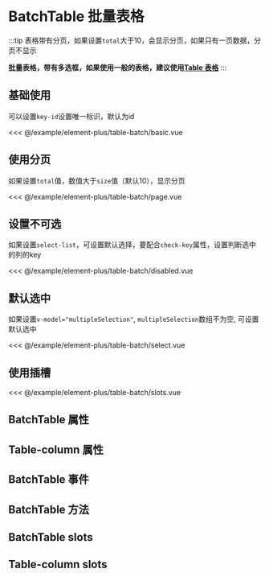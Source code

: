 # BatchTable 批量表格

:::tip
  表格带有分页，如果设置`total`大于10，会显示分页，如果只有一页数据，分页不显示

  **批量表格，带有多选框，如果使用一般的表格，建议使用[Table 表格](table.md)**
:::

## 基础使用

可以设置`key-id`设置唯一标识，默认为id

<demo md src="table-batch/basic">

<<< @/example/element-plus/table-batch/basic.vue
</demo>

## 使用分页

如果设置`total`值，数值大于`size`值（默认10），显示分页

<demo md src="table-batch/page">

<<< @/example/element-plus/table-batch/page.vue
</demo>

## 设置不可选

如果设置`select-list`，可设置默认选择，要配合`check-key`属性，设置判断选中的列的key

<demo md src="table-batch/disabled">

<<< @/example/element-plus/table-batch/disabled.vue
</demo>

## 默认选中

如果设置`v-model="multipleSelection"`, `multipleSelection`数组不为空, 可设置默认选中

<demo md src="table-batch/select">

<<< @/example/element-plus/table-batch/select.vue
</demo>

## 使用插槽

<demo md src="table-batch/slots">

<<< @/example/element-plus/table-batch/slots.vue
</demo>

## BatchTable 属性

<v-table type="attrs" :data="[
  { attr :'table-column', dec: '表格列表', type: 'array', optional: '-', default: '[]' },
  { attr :'table-data', dec: '表格数据', type: 'array', optional: '-', default: '[]' },
  { attr :'modelValue / v-model', dec: '绑定的选中的数据', type: 'number', optional: '-', default: '[]' },
  { attr :'header-cell-style', dec: '表格头部样式', type: 'object', optional: '-', default: `{ background:'#f5f7fa', color:'#909399'}` },
  { attr :'total', dec: '数据的总条数', type: 'number', optional: '-', default: 9 },
  { attr :'v-model:size', dec: '每页显示的条数', type: 'number', optional: '-', default: 10 },
  { attr :'show-size', dec: '是否显示切换页码', type: 'boolean', optional: '-', default: false },
  { attr :'key-id', dec: '唯一标识', type: 'string', optional: '-', default: 'id' },
  { attr :'select-list', dec: '设置选中的数组', type: 'array', optional: '-', default: [] },
  { attr :'check-key', dec: '设置判断选中的列的key', type: 'string', optional: '-', default: 'isSelect' },
]" />

## Table-column  属性

<v-table type="attrs" :data="[
  { attr :'label', dec: '对应列的名字', type: 'string', optional: '-', default: '' },
  { attr :'prop', dec: '对应列的数据', type: 'string', optional: '-', default: '' },
  { attr :'width', dec: '对应列的宽度', type: 'string', optional: '-', default: '' },
  { attr :'minWidth', dec: '对应列的最小宽度', type: 'string', optional: '-', default: '' },
  { attr :'type', dec: '对应列的类型。 如果设置了selection则显示多选框, 如果设置了 expand 则显示为一个可展开的按钮', type: 'string', optional: 'selection / expand', default: '' },
  { attr :'sortable', dec: '对应列是否可以排序', type: 'boolean', optional: '-', default: 'false' },
  { attr :'show-overflow-tooltip', dec: '当内容过长被隐藏时显示 tooltip', type: 'boolean', optional: '-', default: 'true' },
  { attr :'fixed', dec: '列是否固定在左侧`left`或者右侧`right`, true 表示固定在左侧', type: 'string / boolean', optional: 'left / right /true', default: '' },
]" />

## BatchTable 事件

<v-table type="event" :data="[
  { event :'current-change', dec: '当用户切换分页的触发该事件', callback: 'currengPage' },
  { event :'sort-change', dec: '点击排序触发', callback: '{ prop, order, sortType, currentPage, column, sortColumn }' },
]" />

## BatchTable 方法

<v-table type="event" :data="[
  { event :'clear', dec: '清空选中的值', callback: '-' },
]" />

## BatchTable slots

<v-table type="slot" :data="[
  { name :'footer', dec: '表格底部插槽', child: '-' },
]" />

## Table-column slots

<v-table type="slot" :data="[
  { name :'default', dec: '默认插槽', child: '{ row, column, index }' },
  { name :'custom', dec: '自定义内容插槽', child: '{ row, column, index }' },
  { name :'header', dec: '自定义表头插槽', child: '-' },
]" />
